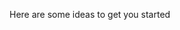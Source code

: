
Here are some ideas to get you started

<html>
<body>
<h3 style="color:red>- 🌱 I’m currently learning HTML ...</h3>

- 🥀 I’m looking for help with Programming ...
 
- 💬 Ask me about ...

- ⚡ Fun fact ...

</body>
</html>
